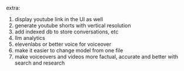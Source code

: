 extra:
1. display youtube link in the UI as well <br />
2. generate youtube shorts with vertical resolution <br />
3. add indexed db to store conversations, etc <br />
4. llm analytics <br />
5. elevenlabs or better voice for voiceover  <br />
6. make it easier to change model from one file <br/>
7. make voiceovers and videos more factual, accurate and better with search and research